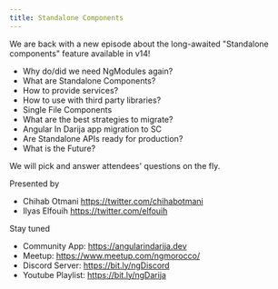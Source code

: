 ```yaml
---
title: Standalone Components
---
```


We are back with a new episode about the long-awaited "Standalone components" feature available in v14!

- Why do/did we need NgModules again?
- What are Standalone Components?
- How to provide services?
- How to use with third party libraries?
- Single File Components
- What are the best strategies to migrate?
- Angular In Darija app migration to SC
- Are Standalone APIs ready for production?
- What is the Future?

We will pick and answer attendees' questions on the fly.

Presented by
- Chihab Otmani https://twitter.com/chihabotmani
- Ilyas Elfouih https://twitter.com/elfouih

Stay tuned
- Community App: https://angularindarija.dev
- Meetup: https://www.meetup.com/ngmorocco/
- Discord Server: https://bit.ly/ngDiscord
- Youtube Playlist: https://bit.ly/ngDarija

